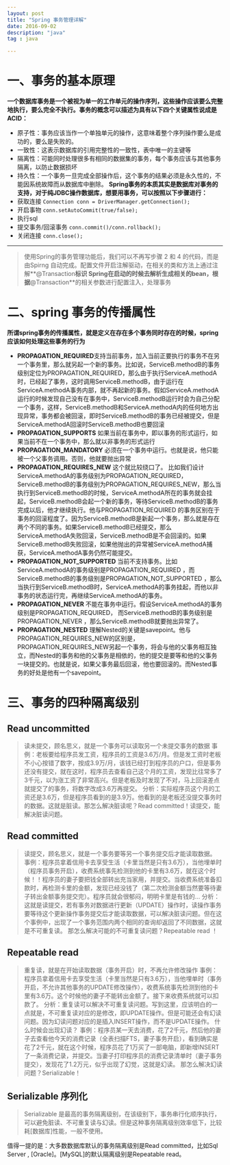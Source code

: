 ```yaml
---
layout: post
title: "Spring 事务管理详解"
date: 2016-09-02
description: "java"
tag : java

---
```


# 一、事务的基本原理
**一个数据库事务是一个被视为单一的工作单元的操作序列，这些操作应该要么完整地执行，要么完全不执行。事务的概念可以描述为具有以下四个关键属性说成是ACID：**
*  原子性：事务应该当作一个单独单元的操作，这意味着整个序列操作要么是成功的，要么是失败的。
*  一致性：这表示数据库的引用完整性的一致性，表中唯一的主键等
*  隔离性：可能同时处理很多有相同的数据集的事务，每个事务应该与其他事务隔离，以防止数据损坏
*  持久性：一个事务一旦完成全部操作后，这个事务的结果必须是永久性的，不能因系统故障而从数据库中删除。
**Spring事务的本质其实是数据库对事务的支持，对于纯JDBC操作数据库，想要用事务，可以按照以下步骤进行：**
* 获取连接 ```Connection conn = DriverManager.getConnection();```
* 开启事物 ```conn.setAutoCommit(true/false);```
* 执行sql
* 提交事务/回滚事务 ```conn.commit()/conn.rollback();```
* 关闭连接 ```conn.close();```
----------

>使用Spring的事务管理功能后，我们可以不再写步骤 2 和 4 的代码，而是由Spirng 自动完成。配置文件开启注解驱动，在相关的类和方法上通过注解**@Transaction**标识 Spring在启动的时候去解析生成相关的bean，根据**@Transaction**的相关参数进行配置注入，处理事务

# 二、spring 事务的传播属性
**所谓spring事务的传播属性，就是定义在存在多个事务同时存在的时候，spring应该如何处理这些事务的行为**
* **PROPAGATION_REQUIRED**支持当前事务，加入当前正要执行的事务不在另一个事务里，那么就另起一个新的事务。比如说，ServiceB.methodB的事务级别定位为PROPAGATION_REQUIRED，那么由于执行ServiceA.methodA时，已经起了事务，这时调用ServiceB.methodB，由于运行在ServiceA.methodA事务内部，就不再起新的事务。假如ServiceA.methodA运行的时候发现自己没有在事务中，ServiceB.methodB运行时会为自己分配一个事务，这样，ServiceB.methodB和ServiceA.methodA内的任何地方出现异常，事务都会被回滚，即时ServiceB.methodB的事务已经被提交，但是ServiceA.methodA回滚时ServiceB.methodB也要回滚
* **PROPAGATION_SUPPORTS** 如果当前在事务中，即以事务的形式运行，如果当前不在一个事务中，那么就以非事务的形式运行
*  **PROPAGATION_MANDATORY**  必须在一个事务中运行。也就是说，他只能被一个父事务调用。否则，他就要抛出异常
* **PROPAGATION_REQUIRES_NEW** 这个就比较绕口了。 比如我们设计ServiceA.methodA的事务级别为PROPAGATION_REQUIRED，ServiceB.methodB的事务级别为PROPAGATION_REQUIRES_NEW，那么当执行到ServiceB.methodB的时候，ServiceA.methodA所在的事务就会挂起，ServiceB.methodB会起一个新的事务，等待ServiceB.methodB的事务完成以后，他才继续执行。他与PROPAGATION_REQUIRED 的事务区别在于事务的回滚程度了。因为ServiceB.methodB是新起一个事务，那么就是存在两个不同的事务。如果ServiceB.methodB已经提交，那么ServiceA.methodA失败回滚，ServiceB.methodB是不会回滚的。如果ServiceB.methodB失败回滚，如果他抛出的异常被ServiceA.methodA捕获，ServiceA.methodA事务仍然可能提交。
* **PROPAGATION_NOT_SUPPORTED** 当前不支持事务。比如ServiceA.methodA的事务级别是PROPAGATION_REQUIRED ，而ServiceB.methodB的事务级别是PROPAGATION_NOT_SUPPORTED ，那么当执行到ServiceB.methodB时，ServiceA.methodA的事务挂起，而他以非事务的状态运行完，再继续ServiceA.methodA的事务。
* **PROPAGATION_NEVER** 不能在事务中运行。假设ServiceA.methodA的事务级别是PROPAGATION_REQUIRED， 而ServiceB.methodB的事务级别是PROPAGATION_NEVER ，那么ServiceB.methodB就要抛出异常了。
* **PROPAGATION_NESTED** 理解Nested的关键是savepoint。他与PROPAGATION_REQUIRES_NEW的区别是，PROPAGATION_REQUIRES_NEW另起一个事务，将会与他的父事务相互独立，而Nested的事务和他的父事务是相依的，他的提交是要等和他的父事务一块提交的。也就是说，如果父事务最后回滚，他也要回滚的。而Nested事务的好处是他有一个savepoint。

# 三、事务的四种隔离级别

## Read uncommitted
>读未提交，顾名思义，就是一个事务可以读取另一个未提交事务的数据
事例：老板要给程序员发工资，程序员的工资是3.6万/月。但是发工资时老板不小心按错了数字，按成3.9万/月，该钱已经打到程序员的户口，但是事务还没有提交，就在这时，程序员去查看自己这个月的工资，发现比往常多了3千元，以为涨工资了非常高兴。但是老板及时发现了不对，马上回滚差点就提交了的事务，将数字改成3.6万再提交。
分析：实际程序员这个月的工资还是3.6万，但是程序员看到的是3.9万。他看到的是老板还没提交事务时的数据。这就是脏读。那怎么解决脏读呢？Read committed！读提交，能解决脏读问题。

## Read committed

>读提交，顾名思义，就是一个事务要等另一个事务提交后才能读取数据。
事例：程序员拿着信用卡去享受生活（卡里当然是只有3.6万），当他埋单时（程序员事务开启），收费系统事先检测到他的卡里有3.6万，就在这个时候！！程序员的妻子要把钱全部转出充当家用，并提交。当收费系统准备扣款时，再检测卡里的金额，发现已经没钱了（第二次检测金额当然要等待妻子转出金额事务提交完）。程序员就会很郁闷，明明卡里是有钱的…
分析：这就是读提交，若有事务对数据进行更新（UPDATE）操作时，读操作事务要等待这个更新操作事务提交后才能读取数据，可以解决脏读问题。但在这个事例中，出现了一个事务范围内两个相同的查询却返回了不同数据，这就是不可重复读。
那怎么解决可能的不可重复读问题？Repeatable read ！

## Repeatable read

>重复读，就是在开始读取数据（事务开启）时，不再允许修改操作
事例：程序员拿着信用卡去享受生活（卡里当然是只有3.6万），当他埋单时（事务开启，不允许其他事务的UPDATE修改操作），收费系统事先检测到他的卡里有3.6万。这个时候他的妻子不能转出金额了。接下来收费系统就可以扣款了。
分析：重复读可以解决不可重复读问题。写到这里，应该明白的一点就是，不可重复读对应的是修改，即UPDATE操作。但是可能还会有幻读问题。因为幻读问题对应的是插入INSERT操作，而不是UPDATE操作。
什么时候会出现幻读？
事例：程序员某一天去消费，花了2千元，然后他的妻子去查看他今天的消费记录（全表扫描FTS，妻子事务开启），看到确实是花了2千元，就在这个时候，程序员花了1万买了一部电脑，即新增INSERT了一条消费记录，并提交。当妻子打印程序员的消费记录清单时（妻子事务提交），发现花了1.2万元，似乎出现了幻觉，这就是幻读。
那怎么解决幻读问题？Serializable！

## Serializable 序列化

>Serializable 是最高的事务隔离级别，在该级别下，事务串行化顺序执行，可以避免脏读、不可重复读与幻读。但是这种事务隔离级别效率低下，比较耗[数据库]性能，一般不使用。

值得一提的是：大多数数据库默认的事务隔离级别是Read committed，比如Sql Server , [Oracle]。[MySQL]的默认隔离级别是Repeatable read。
